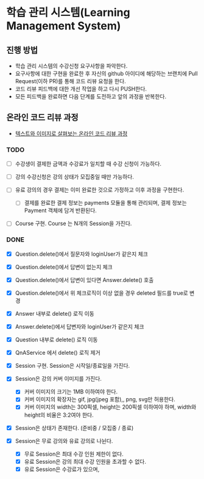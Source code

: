 # 학습 관리 시스템(Learning Management System)
## 진행 방법
* 학습 관리 시스템의 수강신청 요구사항을 파악한다.
* 요구사항에 대한 구현을 완료한 후 자신의 github 아이디에 해당하는 브랜치에 Pull Request(이하 PR)를 통해 코드 리뷰 요청을 한다.
* 코드 리뷰 피드백에 대한 개선 작업을 하고 다시 PUSH한다.
* 모든 피드백을 완료하면 다음 단계를 도전하고 앞의 과정을 반복한다.

## 온라인 코드 리뷰 과정
* [텍스트와 이미지로 살펴보는 온라인 코드 리뷰 과정](https://github.com/next-step/nextstep-docs/tree/master/codereview)

### TODO
- [ ] 수강생이 결제한 금액과 수강료가 일치할 때 수강 신청이 가능하다.
- [ ] 강의 수강신청은 강의 상태가 모집중일 때만 가능하다.
- [ ] 유료 강의의 경우 결제는 이미 완료한 것으로 가정하고 이후 과정을 구현한다.
  - [ ] 결제를 완료한 결제 정보는 payments 모듈을 통해 관리되며, 결제 정보는 Payment 객체에 담겨 반환된다.
- [ ] Course 구현. Course 는 N개의 Session을 가진다.


### DONE
- [X] Question.delete()에서 질문자와 loginUser가 같은지 체크
- [X] Question.delete()에서 답변이 없는지 체크
- [X] Question.delete()에서 답변이 있다면 Answer.delete() 호출
- [X] Question.delete()에서 위 체크로직이 이상 없을 경우 deleted 필드를 true로 변경
- [X] Answer 내부로 delete() 로직 이동
- [X] Answer.delete()에서 답변자와 loginUser가 같은지 체크
- [X] Question 내부로 delete() 로직 이동
- [X] QnAService 에서 delete() 로직 제거

- [X] Session 구현. Session은 시작일/종료일을 가진다.
- [X] Session은 강의 커버 이미지를 가진다.
  - [X] 커버 이미지의 크기는 1MB 이하여야 한다.
  - [X] 커버 이미지의 확장자는 gif, jpg(jpeg 포함),, png, svg만 허용한다.
  - [X] 커버 이미지의 width는 300픽셀, height는 200픽셀 이하여야 하며, width와 height의 비율은 3:2여야 한다.
- [X] Session은 상태가 존재한다. (준비중 /  모집중 / 종료)
- [X] Session은 무료 강의와 유료 강의로 나뉜다.
  - [X] 무료 Session은 최대 수강 인원 제한이 없다.
  - [X] 유료 Session은 강의 최대 수강 인원을 초과할 수 없다.
  - [X] 유료 Session은 수강료가 있으며, 
